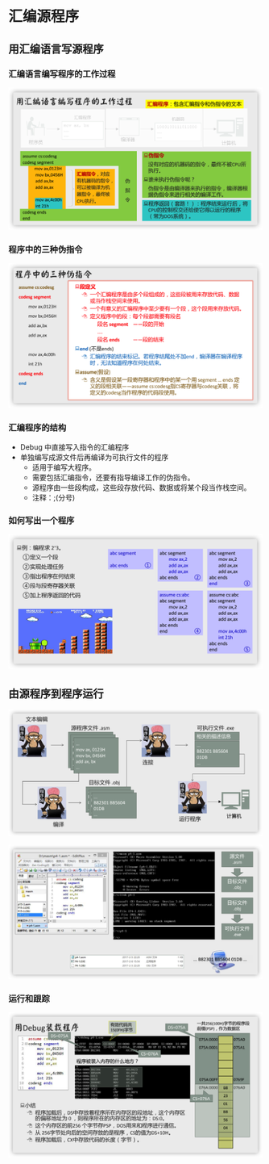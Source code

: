 # 汇编源程序

## 用汇编语言写源程序

###  汇编语言编写程序的工作过程

![image-20230404161228711](./pics/code.png)

###  程序中的三种伪指令

![image-20230404161605738](./pics/code1.png)

### 汇编程序的结构

* Debug 中直接写入指令的汇编程序
* 单独编写成源文件后再编译为可执行文件的程序
  * 适用于编写大程序。
  * 需要包括汇编指令，还要有指导编译工作的伪指令。
  * 源程序由一些段构成，这些段存放代码、数据或将某个段当作栈空间。
  * 注释：;(分号)

###  如何写出一个程序

![image-20230404162304289](./pics/code2.png)

## 由源程序到程序运行

![image-20230404162657381](./pics/code3.png)

![image-20230404164429795](./pics/code4.png)

### 运行和跟踪

![image-20230404165742339](./pics/code5.png)